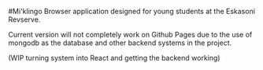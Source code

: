 #Mi'klingo
Browser application designed for young students at the Eskasoni Revserve.

Current version will not completely work on Github Pages due to the use of mongodb as the database and other backend systems in the project.

(WIP turning system into React and getting the backend working)
